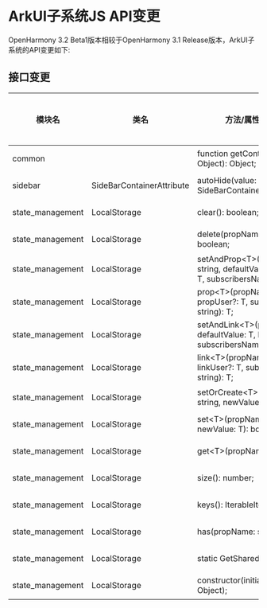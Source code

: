 # ArkUI子系统JS API变更

OpenHarmony 3.2 Beta1版本相较于OpenHarmony 3.1 Release版本，ArkUI子系统的API变更如下:

## 接口变更

| 模块名 | 类名 | 方法/属性/枚举/常量 | 变更类型 |
|---|---|---|---|
| common |  | function getContext(component?: Object): Object; | 新增 |
| sidebar | SideBarContainerAttribute | autoHide(value: boolean): SideBarContainerAttribute; | 新增 |
| state_management | LocalStorage | clear(): boolean; | 新增 |
| state_management | LocalStorage | delete(propName: string): boolean; | 新增 |
| state_management | LocalStorage | setAndProp\<T>(propName: string, defaultValue: T, propUser?: T, subscribersName?: string): T; | 新增 |
| state_management | LocalStorage | prop\<T>(propName: string, propUser?: T, subscribersName?: string): T; | 新增 |
| state_management | LocalStorage | setAndLink\<T>(propName: string, defaultValue: T, linkUser?: T, subscribersName?: string): T; | 新增 |
| state_management | LocalStorage | link\<T>(propName: string, linkUser?: T, subscribersName?: string): T; | 新增 |
| state_management | LocalStorage | setOrCreate\<T>(propName: string, newValue?: T): boolean; | 新增 |
| state_management | LocalStorage | set\<T>(propName: string, newValue: T): boolean; | 新增 |
| state_management | LocalStorage | get\<T>(propName: string): T; | 新增 |
| state_management | LocalStorage | size(): number; | 新增 |
| state_management | LocalStorage | keys(): IterableIterator\<string>; | 新增 |
| state_management | LocalStorage | has(propName: string): boolean; | 新增 |
| state_management | LocalStorage | static GetShared(): LocalStorage; | 新增 |
| state_management | LocalStorage | constructor(initializingProperties?: Object); | 新增 |
